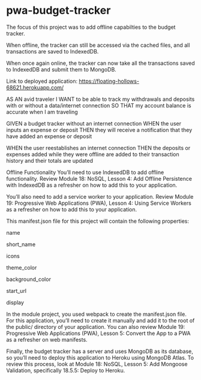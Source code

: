 # pwa-budget-tracker

The focus of this project was to add offline capabilties to the budget tracker.

When offline, the tracker can still be accessed via the cached files, and all transactions are saved to IndexedDB.

When once again online, the tracker can now take all the transactions saved to IndexedDB and submit them to MongoDB.

Link to deployed application:
https://floating-hollows-68621.herokuapp.com/

AS AN avid traveler
I WANT to be able to track my withdrawals and deposits with or without a data/internet connection
SO THAT my account balance is accurate when I am traveling


GIVEN a budget tracker without an internet connection
WHEN the user inputs an expense or deposit
THEN they will receive a notification that they have added an expense or deposit


WHEN the user reestablishes an internet connection
THEN the deposits or expenses added while they were offline are added to their transaction history and their totals are updated


Offline Functionality
You’ll need to use IndexedDB to add offline functionality. Review Module 18: NoSQL, Lesson 4: Add Offline Persistence with IndexedDB as a refresher on how to add this to your application.

You’ll also need to add a service worker to your application. Review Module 19: Progressive Web Applications (PWA), Lesson 4: Using Service Workers as a refresher on how to add this to your application.


This manifest.json file for this project will contain the following properties:

name

short_name

icons

theme_color

background_color

start_url

display

In the module project, you used webpack to create the manifest.json file. For this application, you’ll need to create it manually and add it to the root of the public/ directory of your application. You can also review Module 19: Progressive Web Applications (PWA), Lesson 5: Convert the App to a PWA as a refresher on web manifests.


Finally, the budget tracker has a server and uses MongoDB as its database, so you’ll need to deploy this application to Heroku using MongoDB Atlas. To review this process, look at Module 18: NoSQL, Lesson 5: Add Mongoose Validation, specifically 18.5.5: Deploy to Heroku.